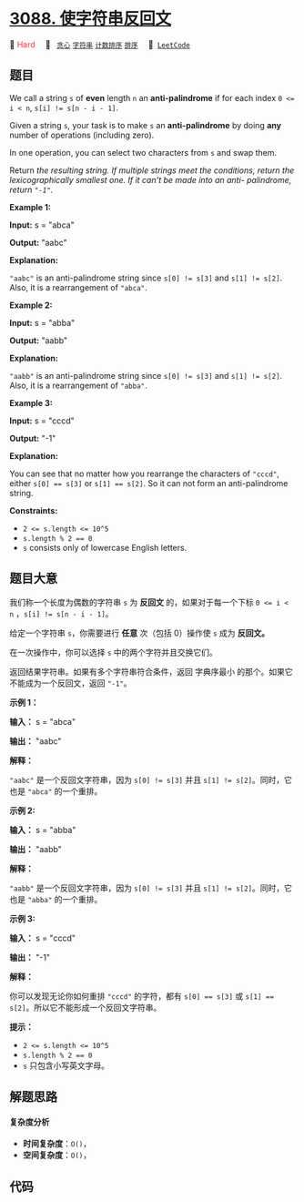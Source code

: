 # [3088. 使字符串反回文](https://leetcode.com/problems/make-string-anti-palindrome)

🔴 <font color=#ff334b>Hard</font>&emsp; 🔖&ensp; [`贪心`](/tag/greedy.md) [`字符串`](/tag/string.md) [`计数排序`](/tag/counting-sort.md) [`排序`](/tag/sorting.md)&emsp; 🔗&ensp;[`LeetCode`](https://leetcode.com/problems/make-string-anti-palindrome)

## 题目

We call a string `s` of **even** length `n` an **anti-palindrome** if for each
index `0 <= i < n`, `s[i] != s[n - i - 1]`.

Given a string `s`, your task is to make `s` an **anti-palindrome** by doing
**any** number of operations (including zero).

In one operation, you can select two characters from `s` and swap them.

Return _the resulting string. If multiple strings meet the conditions, return
the lexicographically smallest one. If it can't be made into an anti-
palindrome, return _`"-1"`_._



**Example 1:**

**Input:** s = "abca"

**Output:** "aabc"

**Explanation:**

`"aabc"` is an anti-palindrome string since `s[0] != s[3]` and `s[1] != s[2]`.
Also, it is a rearrangement of `"abca"`.

**Example 2:**

**Input:** s = "abba"

**Output:** "aabb"

**Explanation:**

`"aabb"` is an anti-palindrome string since `s[0] != s[3]` and `s[1] != s[2]`.
Also, it is a rearrangement of `"abba"`.

**Example 3:**

**Input:** s = "cccd"

**Output:** "-1"

**Explanation:**

You can see that no matter how you rearrange the characters of `"cccd"`,
either `s[0] == s[3]` or `s[1] == s[2]`. So it can not form an anti-palindrome
string.



**Constraints:**

  * `2 <= s.length <= 10^5`
  * `s.length % 2 == 0`
  * `s` consists only of lowercase English letters.


## 题目大意

我们称一个长度为偶数的字符串 `s` 为 **反回文**  的，如果对于每一个下标 `0 <= i < n` ，`s[i] != s[n - i -
1]`。

给定一个字符串 `s`，你需要进行 **任意** 次（包括 0）操作使 `s` 成为 **反回文。**

在一次操作中，你可以选择 `s` 中的两个字符并且交换它们。

返回结果字符串。如果有多个字符串符合条件，返回 字典序最小 的那个。如果它不能成为一个反回文，返回 `"-1"`。



**示例 1：**

**输入：** s = "abca"

**输出：** "aabc"

**解释：**

`"aabc"` 是一个反回文字符串，因为 `s[0] != s[3]` 并且 `s[1] != s[2]`。同时，它也是 `"abca"` 的一个重排。

**示例 2:**

**输入：** s = "abba"

**输出：** "aabb"

**解释：**

`"aabb"` 是一个反回文字符串，因为 `s[0] != s[3]` 并且 `s[1] != s[2]`。同时，它也是 `"abba"` 的一个重排。

**示例 3:**

**输入：** s = "cccd"

**输出：** "-1"

**解释：**

你可以发现无论你如何重排 `"cccd"` 的字符，都有 `s[0] == s[3]` 或 `s[1] == s[2]`。所以它不能形成一个反回文字符串。



**提示：**

  * `2 <= s.length <= 10^5`
  * `s.length % 2 == 0`
  * `s` 只包含小写英文字母。


## 解题思路

#### 复杂度分析

- **时间复杂度**：`O()`，
- **空间复杂度**：`O()`，

## 代码

```javascript

```